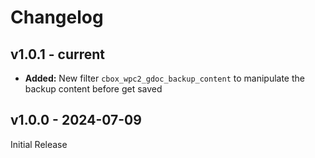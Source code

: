 # Changelog

## v1.0.1 - current

- **Added:** New filter `cbox_wpc2_gdoc_backup_content` to manipulate the backup content before get saved

## v1.0.0 - 2024-07-09

Initial Release
